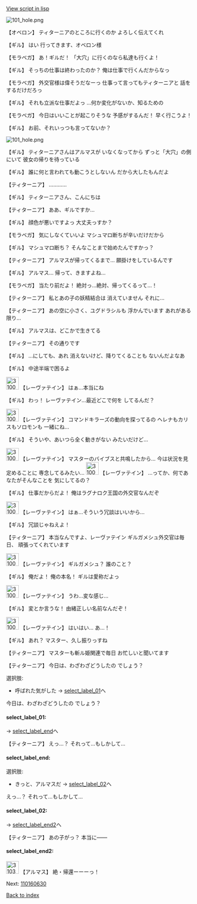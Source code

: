 [View script in lisp](../scripts/110160620.txt)

![101_hole.png](../images/backgrounds/101_hole.png)

【オベロン】
ティターニアのところに行くのか
よろしく伝えてくれ

【ギル】
はい
行ってきます、オベロン様

【モラベガ】
あ！ギルだ！
「大穴」に行くのなら私達も行くよ！

【ギル】
そっちの仕事は終わったのか？
俺は仕事で行くんだからなっ

【モラベガ】
外交官様は偉そうだなーっ
仕事って言ってもティターニアと
話をするだけだろっ

【ギル】
それも立派な仕事だよっ
…何か変化がないか、知るための

【モラベガ】
今日はいいことが起こりそうな
予感がするんだ！
早く行こうよ！

【ギル】
お前、それいっつも言ってないか？

![101_hole.png](../images/backgrounds/101_hole.png)

【ギル】
ティターニアさんはアルマスが
いなくなってから
ずっと「大穴」の側にいて
彼女の帰りを待っている

【ギル】
誰に何と言われても動こうとしないん
だから大したもんだよ

【ティターニア】
…………

【ギル】
ティターニアさん、こんにちは

【ティターニア】
ああ、ギルですか…

【ギル】
顔色が悪いですよっ
大丈夫っすか？

【モラベガ】
気にしなくていいよ
マシュマロ断ちが辛いだけだから

【ギル】
マシュマロ断ち？
そんなことまで始めたんですかっ？

【ティターニア】
アルマスが帰ってくるまで…
願掛けをしているんです

【ギル】
アルマス…
帰って、きますよね…

【モラベガ】
当たり前だよ！
絶対っ…絶対、帰ってくるって…！

【ティターニア】
私とあの子の妖精結合は
消えていません
それに…

【ティターニア】
あの空に小さく、ユグドラシルも
浮かんでいます
あれがある限り…

【ギル】
アルマスは、どこかで生きてる

【ティターニア】
その通りです

【ギル】
…にしても、あれ
消えないけど、降りてくることも
ないんだよなあ

【ギル】
中途半端で困るよ

<img src="../images/units/3100211.png" alt="3100211.png" height="34"/>
【レーヴァテイン】
はぁ…本当にね

【ギル】
わっ！
レーヴァテイン…最近どこで何を
してるんだ？

<img src="../images/units/3100211.png" alt="3100211.png" height="34"/>
【レーヴァテイン】
コマンドキラーズの動向を探ってるの
ヘレナもカリスもソロモンも
一緒にね…

【ギル】
そういや、あいつら全く動きがない
みたいだけど…

<img src="../images/units/3100211.png" alt="3100211.png" height="34"/>
【レーヴァテイン】
マスターのバイブスと共鳴したから…
今は状況を見定めることに
専念してるみたい…

<img src="../images/units/3100211.png" alt="3100211.png" height="34"/>
【レーヴァテイン】
…ってか、何であなたがそんなことを
気にしてるの？

【ギル】
仕事だからだよ！
俺はラグナロク王国の外交官なんだぞ

<img src="../images/units/3100211.png" alt="3100211.png" height="34"/>
【レーヴァテイン】
はぁ…そういう冗談はいいから…

【ギル】
冗談じゃねえよ！

【ティターニア】
本当なんですよ、レーヴァテイン
ギルガメシュ外交官は毎日、
頑張ってくれています

<img src="../images/units/3100211.png" alt="3100211.png" height="34"/>
【レーヴァテイン】
ギルガメシュ？
誰のこと？

【ギル】
俺だよ！
俺の本名！
ギルは愛称だよっ

<img src="../images/units/3100211.png" alt="3100211.png" height="34"/>
【レーヴァテイン】
うわ…変な感じ…

【ギル】
変とか言うな！
由緒正しい名前なんだぞ！

<img src="../images/units/3100211.png" alt="3100211.png" height="34"/>
【レーヴァテイン】
はいはい…
あ…！

【ギル】
あれ？
マスター、久し振りっすね

【ティターニア】
マスターも斬ル姫関連で毎日
お忙しいと聞いてます

【ティターニア】
今日は、わざわざどうしたの
でしょう？

選択肢:
- 呼ばれた気がした → [select_label_01](#select_label_01)へ

今日は、わざわざどうしたの
でしょう？

#### select_label_01:
 → [select_label_end](#select_label_end)へ

【ティターニア】
えっ…？
それって…もしかして…

#### select_label_end:

選択肢:
- きっと、アルマスだ → [select_label_02](#select_label_02)へ

えっ…？
それって…もしかして…

#### select_label_02:
 → [select_label_end2](#select_label_end2)へ

【ティターニア】
あの子がっ？
本当に――

#### select_label_end2:

<img src="../images/units/3103811.png" alt="3103811.png" height="34"/>
【アルマス】
絶・帰還ーーーっ！

Next: [110160630](110160630.md)

[Back to index](index.md)
